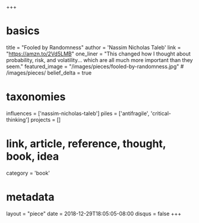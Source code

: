 +++
# basics
title     		 = "Fooled by Randomness"
author    		 = 'Nassim Nicholas Taleb'
link      		 = "https://amzn.to/2Vd5LMB"
one_liner 		 = "This changed how I thought about probability, risk, and volatility... which are all much more important than they seem."
featured_image = "/images/pieces/fooled-by-randomness.jpg" # /images/pieces/
belief_delta	 = true

# taxonomies
influences		 = ['nassim-nicholas-taleb']
piles     		 = ['antifragile', 'critical-thinking']
projects			 = []

# link, article, reference, thought, book, idea
category  		 = 'book'

# metadata
layout	    	 = "piece"
date      		 = 2018-12-29T18:05:05-08:00
disqus    		 = false
+++

